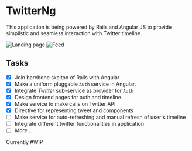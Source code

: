 TwitterNg
=========

This application is being powered by Rails and Angular JS to provide simplistic and seamless interaction with Twitter timeline.

![Landing page](http://cl.ly/image/1l173v221i2b/Screen%20Shot%202015-01-18%20at%202.10.41%20am.png)
![Feed](http://f.cl.ly/items/2K31430R0E071F0y3b20/Screen%20Shot%202015-01-18%20at%202.11.14%20am.png)

Tasks
-----

- [x] Join barebone skelton of Rails with Angular
- [x] Make a uniform pluggable `Auth` service in Angular.
- [x] Integrate _Twitter_ sub-service as provider for `Auth`
- [x] Design frontend pages for auth and timeline.
- [x] Make service to make calls on Twitter API
- [x] Directive for representing tweet and components
- [ ] Make service for auto-refreshing and manual refresh of user's timeline
- [ ] Integrate different twitter functionalities in application
- [ ] _More..._

Currently #WIP
